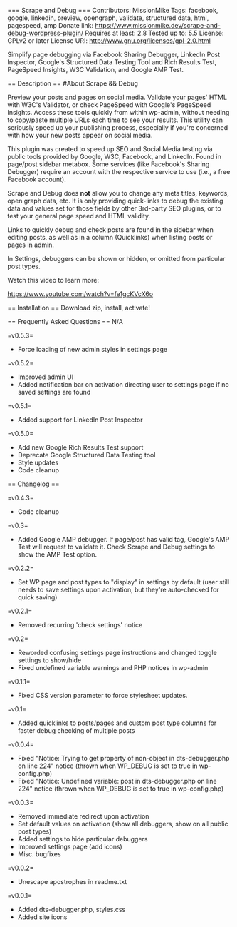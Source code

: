 === Scrape and Debug ===
Contributors: MissionMike
Tags: facebook, google, linkedin, preview, opengraph, validate, structured data, html, pagespeed, amp
Donate link: https://www.missionmike.dev/scrape-and-debug-wordpress-plugin/
Requires at least: 2.8
Tested up to: 5.5
License: GPLv2 or later
License URI: http://www.gnu.org/licenses/gpl-2.0.html

Simplify page debugging via Facebook Sharing Debugger, LinkedIn Post Inspector, Google's Structured Data Testing Tool and Rich Results Test, PageSpeed Insights, W3C Validation, and Google AMP Test.

== Description ==
#About Scrape && Debug

Preview your posts and pages on social media. Validate your pages' HTML with W3C's Validator, or check PageSpeed with Google's PageSpeed Insights. Access these tools quickly from within wp-admin, without needing to copy/paste multiple URLs each time to see your results. This utility can seriously speed up your publishing process, especially if you're concerned with how your new posts appear on social media.

This plugin was created to speed up SEO and Social Media testing via public tools provided by Google, W3C, Facebook, and LinkedIn. Found in page/post sidebar metabox. Some services (like Facebook's Sharing Debugger) require an account with the respective service to use (i.e., a free Facebook account).

Scrape and Debug does **not** allow you to change any meta titles, keywords, open graph data, etc. It is only providing quick-links to debug the existing data and values set for those fields by other 3rd-party SEO plugins, or to test your general page speed and HTML validity.

Links to quickly debug and check posts are found in the sidebar when editing posts, as well as in a column (Quicklinks) when listing posts or pages in admin.

In Settings, debuggers can be shown or hidden, or omitted from particular post types.

Watch this video to learn more:

https://www.youtube.com/watch?v=fe1gcKVcX6o

== Installation ==
Download zip, install, activate!

== Frequently Asked Questions ==
N/A

=v0.5.3=

* Force loading of new admin styles in settings page

=v0.5.2=

* Improved admin UI
* Added notification bar on activation directing user to settings page if no saved settings are found

=v0.5.1=

* Added support for LinkedIn Post Inspector

=v0.5.0=

* Add new Google Rich Results Test support
* Deprecate Google Structured Data Testing tool
* Style updates
* Code cleanup

== Changelog ==

=v0.4.3=

* Code cleanup

=v0.3=

* Added Google AMP debugger. If page/post has valid <link rel="amphtml" src="..."> tag, Google's AMP Test will request to validate it. Check Scrape and Debug settings to show the AMP Test option.

=v0.2.2=

* Set WP page and post types to "display" in settings by default (user still needs to save settings upon activation, but they're auto-checked for quick saving)

=v0.2.1=

* Removed recurring 'check settings' notice

=v0.2=

* Reworded confusing settings page instructions and changed toggle settings to show/hide
* Fixed undefined variable warnings and PHP notices in wp-admin

=v0.1.1=

* Fixed CSS version parameter to force stylesheet updates.

=v0.1=

* Added quicklinks to posts/pages and custom post type columns for faster debug checking of multiple posts

=v0.0.4=

* Fixed "Notice: Trying to get property of non-object in dts-debugger.php on line 224" notice (thrown when WP_DEBUG is set to true in wp-config.php)
* Fixed "Notice: Undefined variable: post in dts-debugger.php on line 224" notice (thrown when WP_DEBUG is set to true in wp-config.php)

=v0.0.3=

* Removed immediate redirect upon activation
* Set default values on activation (show all debuggers, show on all public post types)
* Added settings to hide particular debuggers
* Improved settings page (add icons)
* Misc. bugfixes

=v0.0.2=

* Unescape apostrophes in readme.txt

=v0.0.1=

* Added dts-debugger.php, styles.css
* Added site icons





